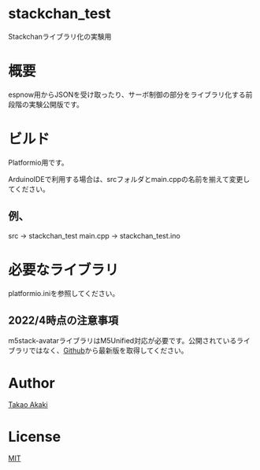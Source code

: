 # stackchan_test
Stackchanライブラリ化の実験用


# 概要
espnow用からJSONを受け取ったり、サーボ制御の部分をライブラリ化する前段階の実験公開版です。

# ビルド
Platformio用です。

ArduinoIDEで利用する場合は、srcフォルダとmain.cppの名前を揃えて変更してください。

## 例、
src -> stackchan_test
main.cpp -> stackchan_test.ino

# 必要なライブラリ
platformio.iniを参照してください。

## 2022/4時点の注意事項
 m5stack-avatarライブラリはM5Unified対応が必要です。公開されているライブラリではなく、[Github](https://github.com/meganetaaan/m5stack-avatar)から最新版を取得してください。

# Author
[Takao Akaki](https://github.com/mongonta0716)

# License
[MIT](https://github.com/mongonta0716/stackchan_test/blob/main/LICENSE)